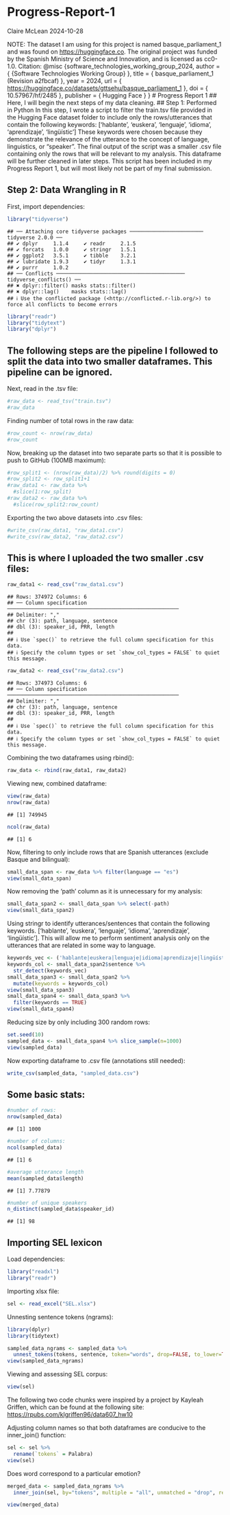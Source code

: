 Progress-Report-1
================
Claire McLean
2024-10-28

NOTE: The dataset I am using for this project is named
basque_parliament_1 and was found on <https://huggingface.co>. The
original project was funded by the Spanish Ministry of Science and
Innovation, and is licensed as cc0-1.0. Citation: @misc
{software_technologies_working_group_2024, author = { {Software
Technologies Working Group} }, title = { basque_parliament_1 (Revision
a2fbcaf) }, year = 2024, url = {
<https://huggingface.co/datasets/gttsehu/basque_parliament_1> }, doi = {
10.57967/hf/2485 }, publisher = { Hugging Face } } \# Progress Report 1
\## Here, I will begin the next steps of my data cleaning. \## Step 1:
Performed in Python In this step, I wrote a script to filter the
train.tsv file provided in the Hugging Face dataset folder to include
only the rows/utterances that contain the following keywords:
\[‘hablante’, ‘euskera’, ‘lenguaje’, ‘idioma’, ‘aprendizaje’,
‘lingüístic’\] These keywords were chosen because they demonstrate the
relevance of the utterance to the concept of language, linguistics, or
“speaker”. The final output of the script was a smaller .csv file
containing only the rows that will be relevant to my analysis. This
dataframe will be further cleaned in later steps. This script has been
included in my Progress Report 1, but will most likely not be part of my
final submission.

## Step 2: Data Wrangling in R

First, import dependencies:

``` r
library("tidyverse")
```

    ## ── Attaching core tidyverse packages ──────────────────────── tidyverse 2.0.0 ──
    ## ✔ dplyr     1.1.4     ✔ readr     2.1.5
    ## ✔ forcats   1.0.0     ✔ stringr   1.5.1
    ## ✔ ggplot2   3.5.1     ✔ tibble    3.2.1
    ## ✔ lubridate 1.9.3     ✔ tidyr     1.3.1
    ## ✔ purrr     1.0.2     
    ## ── Conflicts ────────────────────────────────────────── tidyverse_conflicts() ──
    ## ✖ dplyr::filter() masks stats::filter()
    ## ✖ dplyr::lag()    masks stats::lag()
    ## ℹ Use the conflicted package (<http://conflicted.r-lib.org/>) to force all conflicts to become errors

``` r
library("readr")
library("tidytext")
library("dplyr")
```

## The following steps are the pipeline I followed to split the data into two smaller dataframes. This pipeline can be ignored.

Next, read in the .tsv file:

``` r
#raw_data <- read_tsv("train.tsv")
#raw_data
```

Finding number of total rows in the raw data:

``` r
#row_count <- nrow(raw_data)
#row_count
```

Now, breaking up the dataset into two separate parts so that it is
possible to push to GitHub (100MB maximum):

``` r
#row_split1 <- (nrow(raw_data)/2) %>% round(digits = 0)
#row_split2 <- row_split1+1
#raw_data1 <- raw_data %>%
  #slice(1:row_split)
#raw_data2 <- raw_data %>%
  #slice(row_split2:row_count)
```

Exporting the two above datasets into .csv files:

``` r
#write_csv(raw_data1, "raw_data1.csv")
#write_csv(raw_data2, "raw_data2.csv")
```

## This is where I uploaded the two smaller .csv files:

``` r
raw_data1 <- read_csv("raw_data1.csv")
```

    ## Rows: 374972 Columns: 6
    ## ── Column specification ────────────────────────────────────────────────────────
    ## Delimiter: ","
    ## chr (3): path, language, sentence
    ## dbl (3): speaker_id, PRR, length
    ## 
    ## ℹ Use `spec()` to retrieve the full column specification for this data.
    ## ℹ Specify the column types or set `show_col_types = FALSE` to quiet this message.

``` r
raw_data2 <- read_csv("raw_data2.csv")
```

    ## Rows: 374973 Columns: 6
    ## ── Column specification ────────────────────────────────────────────────────────
    ## Delimiter: ","
    ## chr (3): path, language, sentence
    ## dbl (3): speaker_id, PRR, length
    ## 
    ## ℹ Use `spec()` to retrieve the full column specification for this data.
    ## ℹ Specify the column types or set `show_col_types = FALSE` to quiet this message.

Combining the two dataframes using rbind():

``` r
raw_data <- rbind(raw_data1, raw_data2)
```

Viewing new, combined dataframe:

``` r
view(raw_data)
nrow(raw_data)
```

    ## [1] 749945

``` r
ncol(raw_data)
```

    ## [1] 6

Now, filtering to only include rows that are Spanish utterances (exclude
Basque and bilingual):

``` r
small_data_span <- raw_data %>% filter(language == "es")
view(small_data_span)
```

Now removing the ‘path’ column as it is unnecessary for my analysis:

``` r
small_data_span2 <- small_data_span %>% select(-path)
view(small_data_span2)
```

Using stringr to identify utterances/sentences that contain the
following keywords. \[‘hablante’, ‘euskera’, ‘lenguaje’, ‘idioma’,
‘aprendizaje’, ‘lingüístic’\]. This will allow me to perform sentiment
analysis only on the utterances that are related in some way to
language.

``` r
keywords_vec <- ('hablante|euskera|lenguaje|idioma|aprendizaje|lingüístic')
keywords_col <- small_data_span2$sentence %>%
  str_detect(keywords_vec)
small_data_span3 <- small_data_span2 %>%
  mutate(keywords = keywords_col)
view(small_data_span3)
small_data_span4 <- small_data_span3 %>%
  filter(keywords == TRUE)
view(small_data_span4)
```

Reducing size by only including 300 random rows:

``` r
set.seed(10)
sampled_data <- small_data_span4 %>% slice_sample(n=1000)
view(sampled_data)
```

Now exporting dataframe to .csv file (annotations still needed):

``` r
write_csv(sampled_data, "sampled_data.csv")
```

## Some basic stats:

``` r
#number of rows:
nrow(sampled_data)
```

    ## [1] 1000

``` r
#number of columns:
ncol(sampled_data)
```

    ## [1] 6

``` r
#average utterance length
mean(sampled_data$length)
```

    ## [1] 7.77879

``` r
#number of unique speakers
n_distinct(sampled_data$speaker_id)
```

    ## [1] 98

## Importing SEL lexicon

Load dependencies:

``` r
library("readxl")
library("readr")
```

Importing xlsx file:

``` r
sel <- read_excel("SEL.xlsx")
```

Unnesting sentence tokens (ngrams):

``` r
library(dplyr)
library(tidytext)

sampled_data_ngrams <- sampled_data %>%
  unnest_tokens(tokens, sentence, token="words", drop=FALSE, to_lower=TRUE)
view(sampled_data_ngrams)
```

Viewing and assessing SEL corpus:

``` r
view(sel)
```

The following two code chunks were inspired by a project by Kayleah
Griffen, which can be found at the following site:
<https://rpubs.com/klgriffen96/data607_hw10>

Adjusting column names so that both dataframes are conducive to the
inner_join() function:

``` r
sel <- sel %>% 
  rename(`tokens` = Palabra)
view(sel)
```

Does word correspond to a particular emotion?

``` r
merged_data <- sampled_data_ngrams %>% 
  inner_join(sel, by="tokens", multiple = "all", unmatched = "drop", relationship = "many-to-many")

view(merged_data)
```
